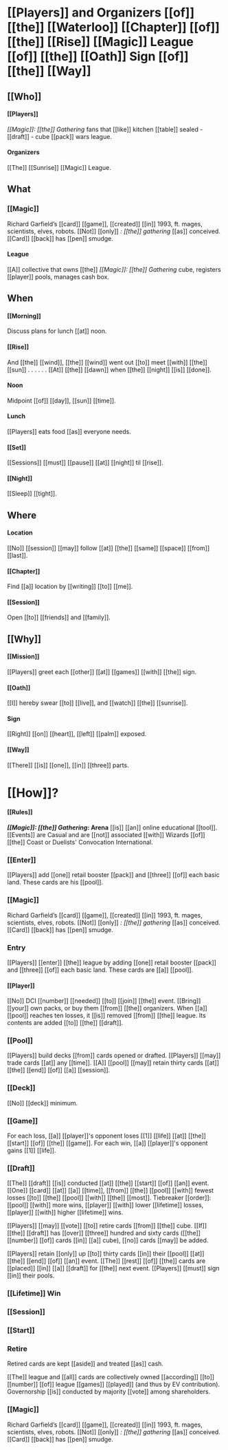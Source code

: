 
# [[Players]] and Organizers [[of]] [[the]] [[Waterloo]] [[Chapter]] [[of]] [[the]] [[Rise]] [[Magic]] League [[of]] [[the]] [[Oath]] Sign [[of]] [[the]] [[Way]]

## [[Who]]

#### [[Players]]

*[[Magic]]: [[the]] Gathering* fans that [[like]] kitchen [[table]] sealed - [[draft]] - cube [[pack]] wars league.

#### Organizers

[[The]] [[Sunrise]] [[Magic]] League.

## What

### [[Magic]]

Richard Garfield’s [[card]] [[game]], [[created]] [[in]] 1993, ft. mages, scientists, elves, robots.
[[Not]] [[only]] *: [[the]] gathering* [[as]] conceived. [[Card]] [[back]] has [[pen]] smudge.

#### League

[[A]] collective that owns [[the]] *[[Magic]]: [[the]] Gathering* cube, registers [[player]] pools, manages cash box.

## When

#### [[Morning]]

Discuss plans for lunch [[at]] noon.

#### [[Rise]]

And [[the]] [[wind]], [[the]] [[wind]] went out [[to]] meet [[with]] [[the]] [[sun]] . . .
. . . [[At]] [[the]] [[dawn]] when [[the]] [[night]] [[is]] [[done]].

#### Noon

Midpoint [[of]] [[day]], [[sun]] [[time]].

#### Lunch

[[Players]] eats food [[as]] everyone needs.

#### [[Set]]

[[Sessions]] [[must]] [[pause]] [[at]] [[night]] til [[rise]].

#### [[Night]]

[[Sleep]] [[tight]].


## Where

#### Location

[[No]] [[session]] [[may]] follow [[at]] [[the]] [[same]] [[space]] [[from]] [[last]].

#### [[Chapter]]

Find [[a]] location by [[writing]] [[to]] [[me]].

#### [[Session]]

Open [[to]] [[friends]] and [[family]].


## [[Why]]

#### [[Mission]]

[[Players]] greet each [[other]] [[at]] [[games]] [[with]] [[the]] sign.

#### [[Oath]]

[[I]] hereby swear [[to]] [[live]], and [[watch]] [[the]] [[sunrise]].

#### Sign

[[Right]] [[on]] [[heart]], [[left]] [[palm]] exposed.

#### [[Way]]

[[There]] [[is]] [[one]], [[in]] [[three]] parts.

# [[How]]?

#### [[Rules]]

***[[Magic]]: [[the]] Gathering*: Arena** [[is]] [[an]] online educational [[tool]]. [[Events]] are Casual and are [[not]] associated [[with]] Wizards [[of]] [[the]] Coast or Duelists' Convocation International.

### [[Enter]]

[[Players]] add [[one]] retail booster [[pack]] and [[three]] [[of]] each basic land.
These cards are his [[pool]].

### [[Magic]]

Richard Garfield’s [[card]] [[game]], [[created]] [[in]] 1993, ft. mages, scientists, elves, robots. [[Not]] [[only]] *: [[the]] gathering* [[as]] conceived. [[Card]] [[back]] has [[pen]] smudge. 

### Entry 

[[Players]] [[enter]] [[the]] league by adding [[one]] retail booster [[pack]] and [[three]] [[of]] each basic land. These cards are [[a]] [[pool]]. 

#### [[Player]]

[[No]] DCI [[number]] [[needed]] [[to]] [[join]] [[the]] event. [[Bring]] [[your]] own packs, or buy them [[from]] [[the]] organizers. When [[a]] [[pool]] reaches ten losses, it [[is]] removed [[from]] [[the]] league. Its contents are added [[to]] [[the]] [[draft]].

### [[Pool]] 

[[Players]] build decks [[from]] cards opened or drafted. [[Players]] [[may]] trade cards [[at]] any [[time]]. [[A]] [[pool]] [[may]] retain thirty cards [[at]] [[the]] [[end]] [[of]] [[a]] [[session]]. 

### [[Deck]] 

[[No]] [[deck]] minimum.

### [[Game]] 

For each loss, [[a]] [[player]]'s opponent loses [[1]] [[life]] [[at]] [[the]] [[start]] [[of]] [[the]] [[game]]. For each win, [[a]] [[player]]'s opponent gains [[1]] [[life]].

### [[Draft]]

[[The]] [[draft]] [[is]] conducted [[at]] [[the]] [[start]] [[of]] [[an]] event. [[One]] [[card]] [[at]] [[a]] [[time]], [[from]] [[the]] [[pool]] [[with]] fewest losses [[to]] [[the]] [[pool]] [[with]] [[the]] [[most]]. Tiebreaker [[order]]: [[pool]] [[with]] more wins, [[player]] [[with]] lower [[lifetime]] losses, [[player]] [[with]] higher [[lifetime]] wins.

[[Players]] [[may]] [[vote]] [[to]] retire cards [[from]] [[the]] cube. [[If]] [[the]] [[draft]] has [[over]] [[three]] hundred and sixty cards ([[the]] [[number]] [[of]] cards [[in]] [[a]] cube), [[no]] cards [[may]] be added. 

[[Players]] retain [[only]] up [[to]] thirty cards [[in]] their [[pool]] [[at]] [[the]] [[end]] [[of]] [[an]] event. [[The]] [[rest]] [[of]] [[the]] cards are [[placed]] [[in]] [[a]] [[draft]] for [[the]] next event. [[Players]] [[must]] sign [[in]] their pools.

### [[Lifetime]] Win

### [[Session]]

### [[Start]]

### Retire

Retired cards are kept [[aside]] and treated [[as]] cash.





[[The]] league and [[all]] cards are collectively owned [[according]] [[to]] [[number]] [[of]] league [[games]] [[played]] (and thus by EV contribution). Governorship [[is]] conducted by majority [[vote]] among shareholders.


### [[Magic]]

Richard Garfield’s [[card]] [[game]], [[created]] [[in]] 1993, ft. mages, scientists, elves, robots. [[Not]] [[only]] *: [[the]] gathering* [[as]] conceived. [[Card]] [[back]] has [[pen]] smudge. 